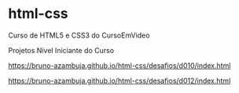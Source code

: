 # html-css
 Curso de HTML5 e CSS3 do CursoEmVideo

Projetos Nivel Iniciante do Curso

https://bruno-azambuja.github.io/html-css/desafios/d010/index.html

https://bruno-azambuja.github.io/html-css/desafios/d012/index.html